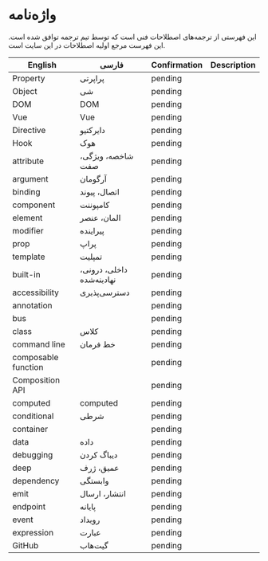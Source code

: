 
# واژه‌نامه

این فهرستی از ترجمه‌های اصطلاحات فنی است که توسط تیم ترجمه توافق شده است. این فهرست مرجع اولیه اصطلاحات در این سایت است.

| English | فارسی | Confirmation | Description |
|-|-|-|-|
| Property | پراپرتی | pending |
| Object | شی | pending |  
| DOM | DOM | pending |
| Vue | Vue | pending |
| Directive | دایرکتیو | pending |
| Hook | هوک | pending |
| attribute | شاخصه، ویژگی، صفت | pending |
| argument | آرگومان | pending |
| binding | اتصال، پیوند | pending |
| component | کامپوننت | pending |
| element | المان، عنصر | pending |
| modifier | پیراینده | pending |
| prop | پراپ | pending |
| template | تمپلیت | pending |
| built-in | داخلی، درونی، نهادینه‌شده | pending |
| accessibility | دسترسی‌پذیری | pending |
| annotation |  | pending |
| bus | | pending |
| class | کلاس | pending |
| command line | خط فرمان | pending |
| composable function | | pending |
| Composition API | | pending |
| computed | computed | pending |
| conditional | شرطی | pending |
| container |  | pending |
| data | داده | pending |
| debugging | دیباگ کردن | pending |
| deep | عمیق، ژرف | pending |
| dependency | وابستگی | pending |
| emit | انتشار، ارسال | pending |
| endpoint | پایانه | pending |
| event | رویداد | pending |
| expression | عبارت | pending |
| GitHub | گیت‌هاب | pending |
